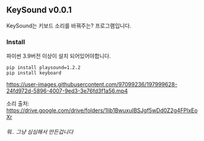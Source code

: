 KeySound v0.0.1
-

KeySound는 키보드 소리를 바꿔주는? 프로그램입니다.

<h3>Install</h3>
파이썬 3.9버전 이상이 설치 되어있어야합니다.

```
pip install playsound=1.2.2
pip install keyboard
```


https://user-images.githubusercontent.com/97099236/197999628-24fd972d-5896-4007-9ed3-3e76fd3f1a56.mp4


소리 출처: https://drive.google.com/drive/folders/1lib1BwuxuIBSJgf5wDd0Z2g4FPlxEoXr



<h6>뭐.. 그냥 심심해서 만든겁니다</h6>
